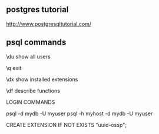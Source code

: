 ## postgres tutorial

http://www.postgresqltutorial.com/

## psql commands

\du show all users

\q exit

\dx show installed extensions

\df describe functions

LOGIN COMMANDS

psql -d mydb -U myuser
psql -h myhost -d mydb -U myuser

CREATE EXTENSION IF NOT EXISTS "uuid-ossp";
